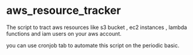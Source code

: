# aws_resource_tracker
The script to tract aws resources like s3 bucket , ec2 instances , lambda functions and iam users on your aws account. 

you can use cronjob tab to automate this script on the periodic basic.
